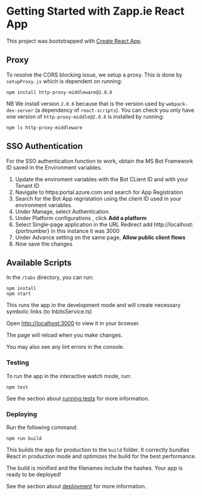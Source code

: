 # Getting Started with Zapp.ie React App

This project was bootstrapped with [Create React App](https://github.com/facebook/create-react-app).

## Proxy

To resolve the CORS blocking issue, we setup a proxy. This is done by `setupProxy.js` which is dependent on running:

```
npm install http-proxy-middleware@2.0.6
```

NB We install version `2.0.6` because that is the version used by `webpack-dev-server` (a dependency of `react-scripts`). You can check you only have one version of `http-proxy-middle@2.0.6` is installed by running:

```
npm ls http-proxy-middleware
```

## SSO Authentication

For the SSO authentication function to work, obtain the MS Bot Framework ID saved in the Environment variables.
1. Update the enviroment variables with the Bot CLient ID and with your Tenant ID
2. Navigate to https:portal.azure.com and search for App Registration
3. Search for the Bot App regristation using the client ID used in your environment variables.
4. Under Manage, select Authentication.
5. Under Platform configurations , click **Add a platform**
6. Select Single-page application
in the URL Redirect add http://localhost:{portnumber} in this instance it was 3000
7. Under Advance setting on the same page, **Allow public client flows**
8. Now save the changes


## Available Scripts

In the `/tabs` directory, you can run:

```
npm install
npm start
```

This runs the app in the development mode and will create necessary symbolic links (to lnbitsService.ts)

Open [http://localhost:3000](http://localhost:3000) to view it in your browser.

The page will reload when you make changes.

You may also see any lint errors in the console.

### Testing

To run the app in the interactive watch mode, run:

`npm test`

See the section about [running tests](https://facebook.github.io/create-react-app/docs/running-tests) for more information.

### Deploying

Run the following command:

`npm run build`

This builds the app for production to the `build` folder. It correctly bundles React in production mode and optimizes the build for the best performance.

The build is minified and the filenames include the hashes. Your app is ready to be deployed!

See the section about [deployment](https://facebook.github.io/create-react-app/docs/deployment) for more information.

